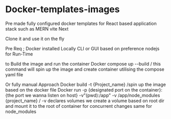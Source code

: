 ﻿# Docker-templates-images
 Pre made fully configured docker templates for React based application stack such as MERN vite Next

Clone it and use it on the fly 

Pre Req ;
Docker installed Locally CLI or GUI based on preference 
nodejs for Run-Time

to Build the image and run the container 
Docker compose up --build / this command will spin up the image and create container utilising the compose yaml file 

Or fully manual Approach 
Docker build -t {Project_name} /spin up the image based on the docker file 
Docker run -p {designated port on the container}:{the port we wanna listen on host} 
-v"(pwd):/app" -v /app/node_modules {project_name} / -v declares volumes we create a volume based on root dir and mount it to the root of container for concurrent changes
                                                         same for node_modules 

